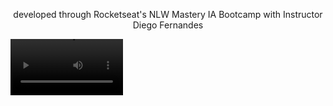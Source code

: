 <p align="center">
  developed through Rocketseat's NLW Mastery IA Bootcamp with Instructor Diego Fernandes
</p>

<video src='https://drive.google.com/file/d/1V0dHvnYLvc0wL1lVrcQbsuAulJKokpDF/view?usp=sharing' width=180/>
  <p align="center"></p>
    <p align="center">

</p>
  <!--[![Backers on Open Collective](https://opencollective.com/nest/backers/badge.svg)](https://opencollective.com/nest#backer)
  [![Sponsors on Open Collective](https://opencollective.com/nest/sponsors/badge.svg)](https://opencollective.com/nest#sponsor)-->

## Description

An application that uploads videos, turns them into mp3s, transcribes the audio content and you can register templates for the AI to help you. Imagine that you need to upload a video to YouTube and you need ideas for the Title or a succinct description of the content, just register a prompt requesting this customization and chatGPT will help you

## Installation

```bash
$ npm create vite@latest
$ npm install -D tailwindcss postcss autoprefixer
$ npx tailwindcss init -p
$ npm install
$ npm -i vite (and configure a Typescript project with React)
$ npm -i eslint
$ npm -i fastify
$ npm -i lucide-react
$ npm -i axios
$ npm -i ai
$ npm -i tsx
$ npm -i tailwind


```

## Running the app

```bash
# development
$ npm run dev

```
## License

Licence [MIT licensed](LICENSE).
